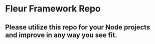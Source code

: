 # Fleur Framework Repo

## Please utilize this repo for your Node projects and improve in any way you see fit. 